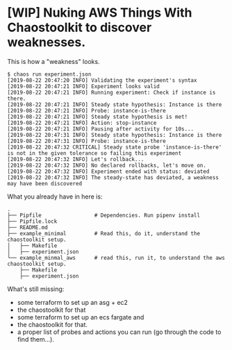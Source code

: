 # [WIP] Nuking AWS Things With Chaostoolkit to discover weaknesses.

This is how a "weakness" looks.

```
$ chaos run experiment.json
[2019-08-22 20:47:20 INFO] Validating the experiment's syntax
[2019-08-22 20:47:21 INFO] Experiment looks valid
[2019-08-22 20:47:21 INFO] Running experiment: Check if instance is there.
[2019-08-22 20:47:21 INFO] Steady state hypothesis: Instance is there
[2019-08-22 20:47:21 INFO] Probe: instance-is-there
[2019-08-22 20:47:21 INFO] Steady state hypothesis is met!
[2019-08-22 20:47:21 INFO] Action: stop-instance
[2019-08-22 20:47:21 INFO] Pausing after activity for 10s...
[2019-08-22 20:47:31 INFO] Steady state hypothesis: Instance is there
[2019-08-22 20:47:31 INFO] Probe: instance-is-there
[2019-08-22 20:47:32 CRITICAL] Steady state probe 'instance-is-there' is not in the given tolerance so failing this experiment
[2019-08-22 20:47:32 INFO] Let's rollback...
[2019-08-22 20:47:32 INFO] No declared rollbacks, let's move on.
[2019-08-22 20:47:32 INFO] Experiment ended with status: deviated
[2019-08-22 20:47:32 INFO] The steady-state has deviated, a weakness may have been discovered
```

What you already have in here is:

```
.
├── Pipfile                 # Dependencies. Run pipenv install
├── Pipfile.lock
├── README.md
├── example_minimal         # Read this, do it, understand the chaostoolkit setup.
│   ├── Makefile
│   ├── experiment.json
└── example_minmal_aws      # read this, run it, to understand the aws chaostoolkit setup.
    ├── Makefile
    ├── experiment.json
```

What's still missing:

- some terraform to set up an asg + ec2
- the chaostoolkit for that
- some terraform to set up an ecs fargate and
- the chaostoolkit for that.
- a proper list of probes and actions you can run (go through the code to find them...).
